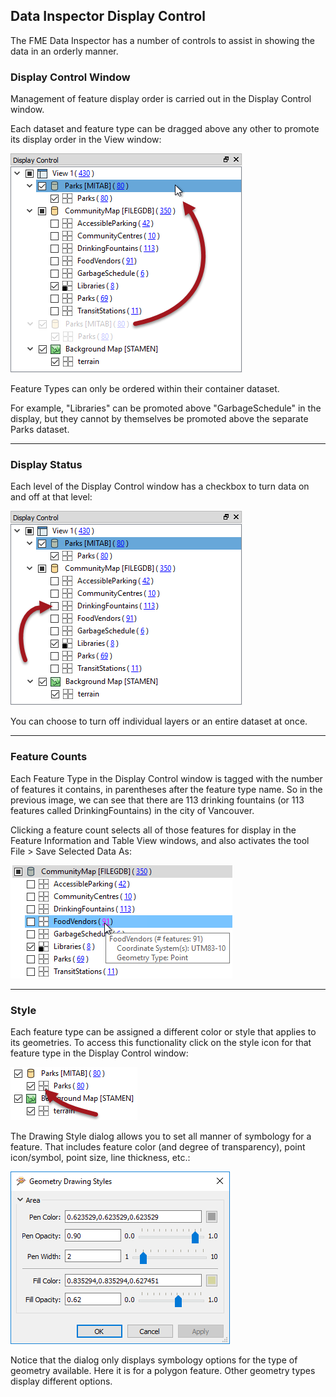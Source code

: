 ## Data Inspector Display Control ##

The FME Data Inspector has a number of controls to assist in showing the data in an orderly manner.


### Display Control Window ###
Management of feature display order is carried out in the Display Control window.

Each dataset and feature type can be dragged above any other to promote its display order in the View window:

![](./Images/Img1.037.DIDisplayControl.png)

Feature Types can only be ordered within their container dataset.

For example, "Libraries" can be promoted above "GarbageSchedule" in the display, but they cannot by themselves be promoted above the separate Parks dataset.

---

### Display Status ###
Each level of the Display Control window has a checkbox to turn data on and off at that level:

![](./Images/Img1.038.DIDisplayStatus.png)

You can choose to turn off individual layers or an entire dataset at once.

---

### Feature Counts ###

Each Feature Type in the Display Control window is tagged with the number of features it contains, in parentheses after the feature type name. So in the previous image, we can see that there are 113 drinking fountains (or 113 features called DrinkingFountains) in the city of Vancouver.

Clicking a feature count selects all of those features for display in the Feature Information and Table View windows, and also activates the tool File > Save Selected Data As:

![](./Images/Img1.039.DILinkedCounts.png)

---

### Style ###

Each feature type can be assigned a different color or style that applies to its geometries. To access this functionality click on the style icon for that feature type in the Display Control window:

![](./Images/Img1.040.DIStylePick.png)

The Drawing Style dialog allows you to set all manner of symbology for a feature. That includes feature color (and degree of transparency), point icon/symbol, point size, line thickness, etc.:

![](./Images/Img1.041.DIStyleSet.png)

Notice that the dialog only displays symbology options for the type of geometry available. Here it is for a polygon feature. Other geometry types display different options.
